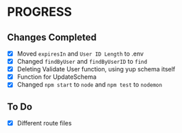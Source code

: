# PROGRESS

## Changes Completed

- [x] Moved `expiresIn` and `User ID Length` to .env
- [x] Changed `findByUser` and `findByUserID` to `find`
- [x] Deleting Validate User function, using yup schema itself
- [x] Function for UpdateSchema
- [x] Changed `npm start` to `node` and `npm test` to `nodemon`

## To Do

- [x] Different route files
